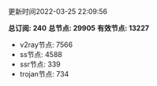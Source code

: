 更新时间2022-03-25 22:09:56

**总订阅: 240**
**总节点: 29905**
**有效节点: 13227**
- v2ray节点: 7566
- ss节点: 4588
- ssr节点: 339
- trojan节点: 734
